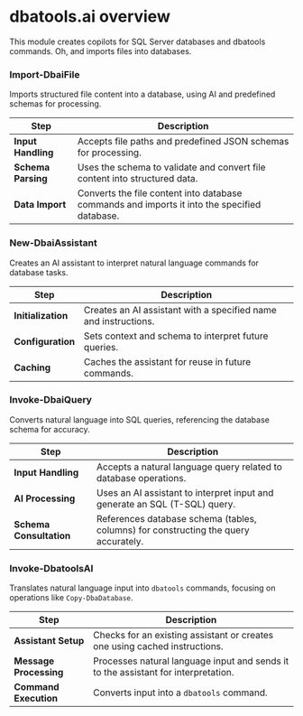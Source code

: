 # dbatools.ai overview

This module creates copilots for SQL Server databases and dbatools commands. Oh, and imports files into databases.

### **Import-DbaiFile**
Imports structured file content into a database, using AI and predefined schemas for processing.

| Step                  | Description                                                                                              |
|-----------------------|----------------------------------------------------------------------------------------------------------|
| **Input Handling**    | Accepts file paths and predefined JSON schemas for processing.                                           |
| **Schema Parsing**    | Uses the schema to validate and convert file content into structured data.                               |
| **Data Import**       | Converts the file content into database commands and imports it into the specified database. |

### **New-DbaiAssistant**
Creates an AI assistant to interpret natural language commands for database tasks.

| Step                 | Description                                                                                              |
|----------------------|----------------------------------------------------------------------------------------------------------|
| **Initialization**   | Creates an AI assistant with a specified name and instructions.                                          |
| **Configuration**    | Sets context and schema to interpret future queries.                                                     |
| **Caching**          | Caches the assistant for reuse in future commands.                                                       |

### **Invoke-DbaiQuery**
Converts natural language into SQL queries, referencing the database schema for accuracy.

| Step                    | Description                                                                                             |
|-------------------------|---------------------------------------------------------------------------------------------------------|
| **Input Handling**      | Accepts a natural language query related to database operations.                                        |
| **AI Processing**       | Uses an AI assistant to interpret input and generate an SQL (T-SQL) query.                              |
| **Schema Consultation** | References database schema (tables, columns) for constructing the query accurately.                     |

### **Invoke-DbatoolsAI**
Translates natural language input into `dbatools` commands, focusing on operations like `Copy-DbaDatabase`.

| Step                   | Description                                                                                              |
|------------------------|----------------------------------------------------------------------------------------------------------|
| **Assistant Setup**    | Checks for an existing assistant or creates one using cached instructions.                              |
| **Message Processing** | Processes natural language input and sends it to the assistant for interpretation.                      |
| **Command Execution**  | Converts input into a `dbatools` command.                                                               |